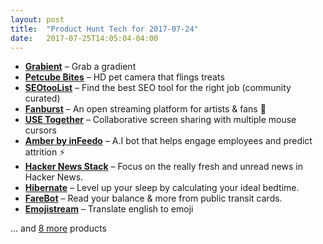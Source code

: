 ```yaml
---
layout: post
title:  "Product Hunt Tech for 2017-07-24"
date:   2017-07-25T14:05:04-04:00
---
```


* **[Grabient](https://www.producthunt.com/posts/grabient?utm_campaign=producthunt-api&utm_medium=api&utm_source=Application%3A+Daily+Digest+RSS+%28ID%3A+3202%29)** – Grab a gradient
* **[Petcube Bites](https://www.producthunt.com/posts/petcube-bites?utm_campaign=producthunt-api&utm_medium=api&utm_source=Application%3A+Daily+Digest+RSS+%28ID%3A+3202%29)** – HD pet camera that flings treats
* **[SEOtooList](https://www.producthunt.com/posts/seotoolist?utm_campaign=producthunt-api&utm_medium=api&utm_source=Application%3A+Daily+Digest+RSS+%28ID%3A+3202%29)** – Find the best SEO tool for the right job (community curated)
* **[Fanburst](https://www.producthunt.com/posts/fanburst?utm_campaign=producthunt-api&utm_medium=api&utm_source=Application%3A+Daily+Digest+RSS+%28ID%3A+3202%29)** – An open streaming platform for artists & fans 🎵
* **[USE Together](https://www.producthunt.com/posts/use-together?utm_campaign=producthunt-api&utm_medium=api&utm_source=Application%3A+Daily+Digest+RSS+%28ID%3A+3202%29)** – Collaborative screen sharing with multiple mouse cursors
* **[Amber by inFeedo](https://www.producthunt.com/posts/amber-by-infeedo?utm_campaign=producthunt-api&utm_medium=api&utm_source=Application%3A+Daily+Digest+RSS+%28ID%3A+3202%29)** – A.I bot that helps engage employees and predict attrition ⚡️
* **[Hacker News Stack](https://www.producthunt.com/posts/hacker-news-stack?utm_campaign=producthunt-api&utm_medium=api&utm_source=Application%3A+Daily+Digest+RSS+%28ID%3A+3202%29)** – Focus on the really fresh and unread news in Hacker News.
* **[Hibernate](https://www.producthunt.com/posts/hibernate?utm_campaign=producthunt-api&utm_medium=api&utm_source=Application%3A+Daily+Digest+RSS+%28ID%3A+3202%29)** – Level up your sleep by calculating your ideal bedtime.
* **[FareBot](https://www.producthunt.com/posts/farebot?utm_campaign=producthunt-api&utm_medium=api&utm_source=Application%3A+Daily+Digest+RSS+%28ID%3A+3202%29)** – Read your balance & more from public transit cards.
* **[Emojistream](https://www.producthunt.com/posts/emojistream?utm_campaign=producthunt-api&utm_medium=api&utm_source=Application%3A+Daily+Digest+RSS+%28ID%3A+3202%29)** – Translate english to emoji

… and [8 more](https://www.producthunt.com/tech) products
